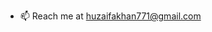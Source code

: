
- 📫 Reach me at huzaifakhan771@gmail.com

<!---
huzaifakhan771/huzaifakhan771 is a ✨ special ✨ repository because its `README.md` (this file) appears on your GitHub profile.
You can click the Preview link to take a look at your changes.
--->
